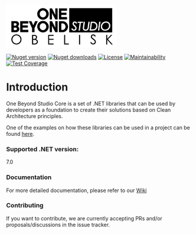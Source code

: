 <p>
  <a href="https://one-beyond.com">
    <img src="Logo.png" width="300" alt="One Beyond" />
  </a>
</p>

[![Nuget version](https://img.shields.io/nuget/v/OneBeyond.Studio.Crosscuts?style=plastic)](https://www.nuget.org/packages/OneBeyond.Studio.Crosscuts)
[![Nuget downloads](https://img.shields.io/nuget/dt/OneBeyond.Studio.Crosscuts?style=plastic)](https://www.nuget.org/packages/OneBeyond.Studio.Crosscuts)
[![License](https://img.shields.io/github/license/OneBeyond/onebeyond-studio-core?style=plastic)](LICENSE)
[![Maintainability](https://api.codeclimate.com/v1/badges/c407801c532fe238657a/maintainability)](https://codeclimate.com/github/onebeyond/onebeyond-studio-core/maintainability)
[![Test Coverage](https://api.codeclimate.com/v1/badges/c407801c532fe238657a/test_coverage)](https://codeclimate.com/github/onebeyond/onebeyond-studio-core/test_coverage)

# Introduction
One Beyond Studio Core is a set of .NET libraries that can be used by developers as a foundation to create their solutions based on Clean Architecture principles.

One of the examples on how these libraries can be used in a project can be found [here](https://github.com/onebeyond/onebeyond-studio-obelisk).

### Supported .NET version:

7.0

### Documentation

For more detailed documentation, please refer to our [Wiki](https://github.com/onebeyond/onebeyond-studio-core/wiki)

### Contributing

If you want to contribute, we are currently accepting PRs and/or proposals/discussions in the issue tracker.
